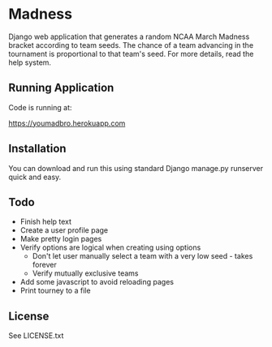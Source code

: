 # Madness

Django web application that generates a random NCAA March Madness bracket according to team seeds.  The chance of a team advancing in the tournament is proportional to that team's seed.  For more details, read the help system.

## Running Application
Code is running at:

https://youmadbro.herokuapp.com

## Installation

You can download and run this using standard Django manage.py runserver quick and easy.

## Todo

* Finish help text
* Create a user profile page
* Make pretty login pages
* Verify options are logical when creating using options
  * Don't let user manually select a team with a very low seed - takes forever
  * Verify mutually exclusive teams
* Add some javascript to avoid reloading pages
* Print tourney to a file

## License

See LICENSE.txt
